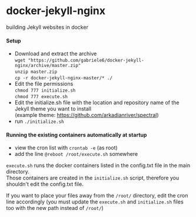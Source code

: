 # docker-jekyll-nginx
building Jekyll websites in docker

#### Setup
* Download and extract the archive  
`wget "https://github.com/gabriele6/docker-jekyll-nginx/archive/master.zip"`  
`unzip master.zip`  
`cp -r docker-jekyll-nginx-master/* ./`
* Edit the file permissions  
 `chmod 777 initialize.sh`  
 `chmod 777 execute.sh` 
* Edit the initialize.sh file with the location and repository name of the Jekyll theme you want to install  
 (example theme: https://github.com/arkadianriver/spectral)
* run `./initialize.sh`

#### Running the existing containers automatically at startup
* view the cron list with `crontab -e` (as root)
* add the line `@reboot /root/execute.sh` somewhere

`execute.sh` runs the docker containers listed in the config.txt file in the main directory.  
Those containers are created in the `initialize.sh` script, therefore you shouldn't edit the config.txt file.

If you want to place your files away from the `/root/` directory, edit the cron line accordingly (you must update the `execute.sh` and `initialize.sh` files too with the new path instead of `/root/`)
